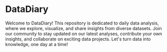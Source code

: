 # DataDiary
Welcome to DataDiary! This repository is dedicated to daily data analysis, where we explore, visualize, and share insights from diverse datasets. Join our community to stay updated on our latest analyses, contribute your own insights, and collaborate on exciting data projects. Let's turn data into knowledge, one day at a time!
